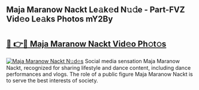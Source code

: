 ## Maja Maranow Nackt Le𝚊k𝚎d N𝚞𝚍e - Part-FVZ Vid𝚎o Le𝚊ks Photos mY2By

# <h2><a href="http://fb87swz.evod.top/?m=Maja+Maranow+Nackt">🔗 👉🔴 Maja Maranow Nackt Vid𝚎o Ph𝚘t𝚘s</a></h2>

[![Maja Maranow Nackt N𝚞d𝚎s](https://i.imgur.com/8V9OHl7.gif)](http://fb87swz.evod.top/?m=Maja+Maranow+Nackt)
Social media sensation Maja Maranow Nackt, recognized for sharing lifestyle and dance content, including dance performances and vlogs. The role of a public figure Maja Maranow Nackt is to serve the best interests of society. 
